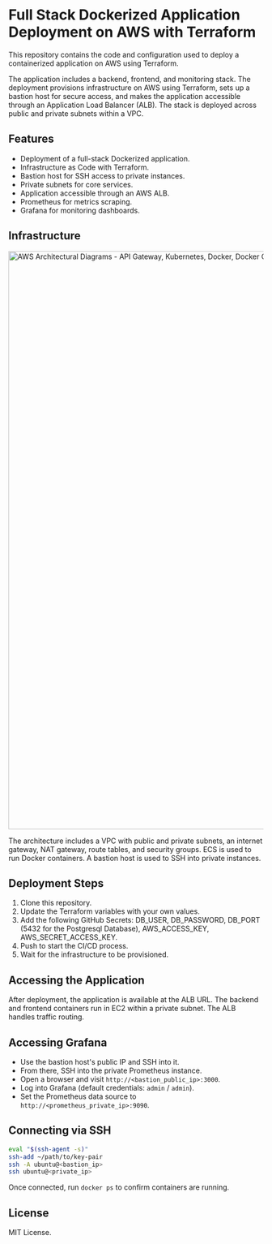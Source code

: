 # Full Stack Dockerized Application Deployment on AWS with Terraform

This repository contains the code and configuration used to deploy a containerized application on AWS using Terraform.

The application includes a backend, frontend, and monitoring stack. The deployment provisions infrastructure on AWS using Terraform, sets up a bastion host for secure access, and makes the application accessible through an Application Load Balancer (ALB). The stack is deployed across public and private subnets within a VPC.

## Features

* Deployment of a full-stack Dockerized application.
* Infrastructure as Code with Terraform.
* Bastion host for SSH access to private instances.
* Private subnets for core services.
* Application accessible through an AWS ALB.
* Prometheus for metrics scraping.
* Grafana for monitoring dashboards.

## Infrastructure

<img width="2220" height="1140" alt="AWS Architectural Diagrams - API Gateway, Kubernetes, Docker, Docker Compose, Premethues, Grafana (1)" src="https://github.com/user-attachments/assets/ae15d3bb-80cf-4eec-bf21-91b005290067" />


The architecture includes a VPC with public and private subnets, an internet gateway, NAT gateway, route tables, and security groups. ECS is used to run Docker containers. A bastion host is used to SSH into private instances.

## Deployment Steps

1. Clone this repository.
2. Update the Terraform variables with your own values.
3. Add the following GitHub Secrets: DB_USER, DB_PASSWORD, DB_PORT (5432 for the Postgresql Database), AWS_ACCESS_KEY, AWS_SECRET_ACCESS_KEY.
4. Push to start the CI/CD process.
5. Wait for the infrastructure to be provisioned.

## Accessing the Application

After deployment, the application is available at the ALB URL. The backend and frontend containers run in EC2 within a private subnet. The ALB handles traffic routing.

## Accessing Grafana

* Use the bastion host's public IP and SSH into it.
* From there, SSH into the private Prometheus instance.
* Open a browser and visit `http://<bastion_public_ip>:3000`.
* Log into Grafana (default credentials: `admin` / `admin`).
* Set the Prometheus data source to `http://<prometheus_private_ip>:9090`.

## Connecting via SSH

```bash
eval "$(ssh-agent -s)"
ssh-add ~/path/to/key-pair
ssh -A ubuntu@<bastion_ip>
ssh ubuntu@<private_ip>
```

Once connected, run `docker ps` to confirm containers are running.

## License

MIT License.
